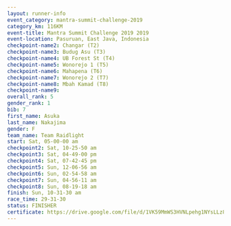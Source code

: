 ```yaml
---
layout: runner-info 
event_category: mantra-summit-challenge-2019 
category_km: 116KM 
event-title: Mantra Summit Challenge 2019 2019 
event-location: Pasuruan, East Java, Indonesia 
checkpoint-name2: Changar (T2) 
checkpoint-name3: Budug Asu (T3) 
checkpoint-name4: UB Forest St (T4) 
checkpoint-name5: Wonorejo 1 (T5) 
checkpoint-name6: Mahapena (T6) 
checkpoint-name7: Wonorejo 2 (T7) 
checkpoint-name8: Mbah Kamad (T8) 
checkpoint-name9: 
overall_rank: 5
gender_rank: 1
bib: 7
first_name: Asuka
last_name: Nakajima
gender: F
team_name: Team Raidlight
start: Sat, 05-00-00 am
checkpoint2: Sat, 10-25-50 am
checkpoint3: Sat, 04-49-00 pm
checkpoint4: Sat, 07-42-45 pm
checkpoint5: Sun, 12-06-56 am
checkpoint6: Sun, 02-54-58 am
checkpoint7: Sun, 04-56-11 am
checkpoint8: Sun, 08-19-18 am
finish: Sun, 10-31-30 am
race_time: 29-31-30
status: FINISHER
certificate: https://drive.google.com/file/d/1VK59MmWS3HVNLpehg1NYsLLz8LBpsNNf/view?usp=sharing
---
```

